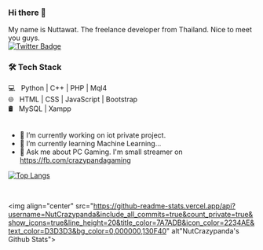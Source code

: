 ### Hi there 👋
My name is Nuttawat. The freelance developer from Thailand. Nice to meet you guys.<br>
[![Twitter Badge](https://img.shields.io/badge/-@nut039-1ca0f1?style=flat-square&labelColor=1ca0f1&logo=twitter&logoColor=white&link=https://twitter.com/nut039)](https://twitter.com/nut039)


<h3>🛠 Tech Stack</h3>
💻 &nbsp; Python | C++ | PHP | Mql4 <br>
🌐 &nbsp; HTML | CSS | JavaScript | Bootstrap <br>
🛢 &nbsp; MySQL | Xampp <br>
<br>

- 🔭 I’m currently working on iot private project.
- 🌱 I’m currently learning Machine Learning...
- 💬 Ask me about PC Gaming. I'm small streamer on https://fb.com/crazypandagaming

[![Top Langs](https://github-readme-stats.vercel.app/api/top-langs?username=NutCrazypanda&layout=compact&text_color=daf7dc&bg_color=151515)](https://github.com/NutCrazypanda/github-readme-stats)


<br>


<img align="center" src="https://github-readme-stats.vercel.app/api?username=NutCrazypanda&include_all_commits=true&count_private=true&show_icons=true&line_height=20&title_color=7A7ADB&icon_color=2234AE&text_color=D3D3D3&bg_color=0,000000,130F40" alt"NutCrazypanda's Github Stats">

</br>

